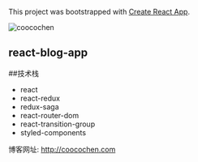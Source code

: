 This project was bootstrapped with [Create React App](https://github.com/facebook/create-react-app).

![coocochen](http://coocochen.com/coocochen.png)
## react-blog-app


##技术栈

* react
* react-redux
* redux-saga
* react-router-dom
* react-transition-group
* styled-components



博客网址: http://coocochen.com

